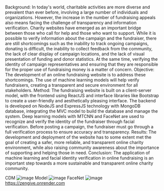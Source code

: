 Background: In today's world, charitable activities are more diverse and prevalent than
ever before, involving a large number of individuals and organizations. However, the
increase in the number of fundraising appeals also means facing the challenge of
transparency and information verification. Charity websites have emerged as an
important bridge between those who call for help and those who want to support. While
it is possible to verify information about the campaign and the fundraiser, there are still
shortcomings such as the inability to track ongoing campaigns, donating is difficult, the
inability to collect feedback from the community, the lack of clear display of campaign
locations, and the lack of visual presentation of funding and donor statistics. At the same
time, verifying the identity of campaign representatives and ensuring that they are
responsible for the proper use of fundraising money is a matter of concern.
Objective: The development of an online fundraising website is to address these
shortcomings. The use of machine learning models will help verify fundraisers, creating
a transparent and secure environment for all stakeholders.
Method: The fundraising website is built on a client-server model, with the frontend
using ReactJS and interface libraries like Bootstrap to create a user-friendly and
aesthetically pleasing interface. The backend is developed on NodeJS and ExpressJS
technology with MongoDB database, integrating the MVC model to build the database
and manage the system. Deep learning models with MTCNN and FaceNet are used to
recognize and verify the identity of the fundraiser through facial verification. Before
posting a campaign, the fundraiser must go through a full verification process to ensure
accuracy and transparency.
Results: The development and deployment of the website has to some extent met the
goal of creating a safer, more reliable, and transparent online charity environment, while
also raising community awareness about the importance of supporting and helping those
in need.
Conclusion: The application of machine learning and facial identity verification in
online fundraising is an important step towards a more sustainable and transparent
online charity community.

CDM
![image](https://github.com/KyDuyenDo/website-gay-quy-truc-tuyen/assets/84983247/0f9dfca5-7ec5-45fc-98ad-44d80d484a51)
Model
![image](https://github.com/KyDuyenDo/website-gay-quy-truc-tuyen/assets/84983247/67914414-d8c5-4731-8dc4-3c7f38d63043)
FaceNet
![image](https://github.com/KyDuyenDo/website-gay-quy-truc-tuyen/assets/84983247/f711ded8-b7bb-4fcb-80df-11035e545bd3)
https://zengive.onrender.com



